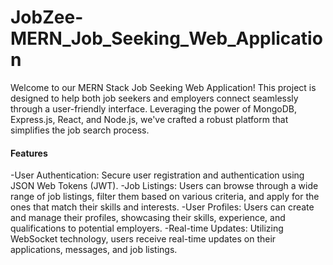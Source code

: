 # JobZee-MERN_Job_Seeking_Web_Application

Welcome to our MERN Stack Job Seeking Web Application! This project is designed to help both job seekers and employers connect seamlessly through a user-friendly interface. Leveraging the power of MongoDB, Express.js, React, and Node.js, we've crafted a robust platform that simplifies the job search process.


#### Features

-User Authentication: Secure user registration and authentication using JSON Web Tokens (JWT).
-Job Listings: Users can browse through a wide range of job listings, filter them based on various criteria, and apply for the ones that match their skills and interests.
-User Profiles: Users can create and manage their profiles, showcasing their skills, experience, and qualifications to potential employers.
-Real-time Updates: Utilizing WebSocket technology, users receive real-time updates on their applications, messages, and job listings.
